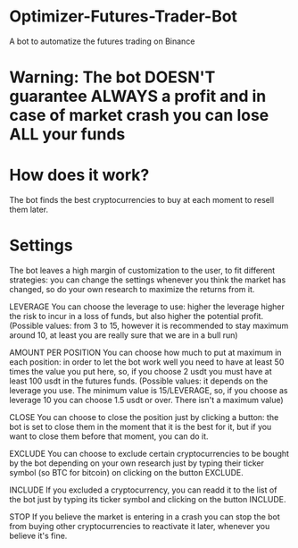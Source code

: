 # Optimizer-Futures-Trader-Bot
A bot to automatize the futures trading on Binance
# Warning: The bot DOESN'T guarantee ALWAYS a profit and in case of market crash you can lose ALL your funds
# How does it work?
The bot finds the best cryptocurrencies to buy at each moment to resell them later.
# Settings
The bot leaves a high margin of customization to the user, to fit different strategies: you can change the settings whenever you think the market has changed, so do your own research to maximize the returns from it.

LEVERAGE
You can choose the leverage to use: higher the leverage higher the risk to incur in a loss of funds, but also higher the potential profit. (Possible values: from 3 to 15, however it is recommended to stay maximum around 10, at least you are really sure that we are in a bull run)

AMOUNT PER POSITION
You can choose how much to put at maximum in each position: in order to let the bot work well you need to have at least 50 times the value you put here, so, if you choose 2 usdt you must have at least 100 usdt in the futures funds. (Possible values: it depends on the leverage you use. The minimum value is 15/LEVERAGE, so, if you choose as leverage 10 you can choose 1.5 usdt or over. There isn't a maximum value)

CLOSE
You can choose to close the position just by clicking a button: the bot is set to close them in the moment that it is the best for it, but if you want to close them before that moment, you can do it.

EXCLUDE
You can choose to exclude certain cryptocurrencies to be bought by the bot depending on your own research just by typing their ticker symbol (so BTC for bitcoin) on clicking on the button EXCLUDE.

INCLUDE
If you excluded a cryptocurrency, you can readd it to the list of the bot just by typing its ticker symbol and clicking on the button INCLUDE.

STOP
If you believe the market is entering in a crash you can stop the bot from buying other cryptocurrencies to reactivate it later, whenever you believe it's fine.
